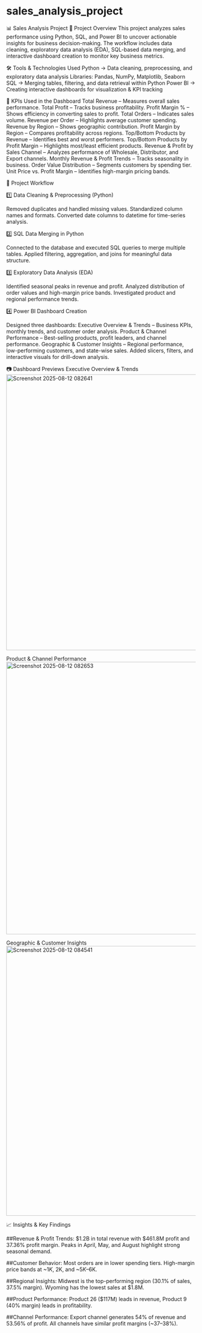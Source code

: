 # sales_analysis_project
📊 Sales Analysis Project
📌 Project Overview
This project analyzes sales performance using Python, SQL, and Power BI to uncover actionable insights for business decision-making.
The workflow includes data cleaning, exploratory data analysis (EDA), SQL-based data merging, and interactive dashboard creation to monitor key business metrics.

🛠 Tools & Technologies Used
Python → Data cleaning, preprocessing, and exploratory data analysis
Libraries: Pandas, NumPy, Matplotlib, Seaborn
SQL → Merging tables, filtering, and data retrieval within Python
Power BI → Creating interactive dashboards for visualization & KPI tracking

🎯 KPIs Used in the Dashboard
Total Revenue – Measures overall sales performance.
Total Profit – Tracks business profitability.
Profit Margin % – Shows efficiency in converting sales to profit.
Total Orders – Indicates sales volume.
Revenue per Order – Highlights average customer spending.
Revenue by Region – Shows geographic contribution.
Profit Margin by Region – Compares profitability across regions.
Top/Bottom Products by Revenue – Identifies best and worst performers.
Top/Bottom Products by Profit Margin – Highlights most/least efficient products.
Revenue & Profit by Sales Channel – Analyzes performance of Wholesale, Distributor, and Export channels.
Monthly Revenue & Profit Trends – Tracks seasonality in business.
Order Value Distribution – Segments customers by spending tier.
Unit Price vs. Profit Margin – Identifies high-margin pricing bands.

🔄 Project Workflow

1️⃣ Data Cleaning & Preprocessing (Python)

Removed duplicates and handled missing values.
Standardized column names and formats.
Converted date columns to datetime for time-series analysis.

2️⃣ SQL Data Merging in Python

Connected to the database and executed SQL queries to merge multiple tables.
Applied filtering, aggregation, and joins for meaningful data structure.

3️⃣ Exploratory Data Analysis (EDA)

Identified seasonal peaks in revenue and profit.
Analyzed distribution of order values and high-margin price bands.
Investigated product and regional performance trends.

4️⃣ Power BI Dashboard Creation

Designed three dashboards:
Executive Overview & Trends – Business KPIs, monthly trends, and customer order analysis.
Product & Channel Performance – Best-selling products, profit leaders, and channel performance.
Geographic & Customer Insights – Regional performance, low-performing customers, and state-wise sales.
Added slicers, filters, and interactive visuals for drill-down analysis.

📷 Dashboard Previews
Executive Overview & Trends
<img width="1318" height="734" alt="Screenshot 2025-08-12 082641" src="https://github.com/user-attachments/assets/7eb585a4-69b7-4adb-94af-0170d28fc1ad" />



Product & Channel Performance
<img width="1315" height="725" alt="Screenshot 2025-08-12 082653" src="https://github.com/user-attachments/assets/a5e58234-d299-4bd1-beb6-f4492d2e1bb7" />


Geographic & Customer Insights
<img width="1335" height="718" alt="Screenshot 2025-08-12 084541" src="https://github.com/user-attachments/assets/f2e415b8-3745-41f6-b361-fdcd665473eb" />



📈 Insights & Key Findings

##Revenue & Profit Trends:
$1.2B in total revenue with $461.8M profit and 37.36% profit margin.
Peaks in April, May, and August highlight strong seasonal demand.

##Customer Behavior:
Most orders are in lower spending tiers.
High-margin price bands at ~$1K, ~$2K, and ~$5K–$6K.

##Regional Insights:
Midwest is the top-performing region (30.1% of sales, 37.5% margin).
Wyoming has the lowest sales at $1.8M.

##Product Performance:
Product 26 ($117M) leads in revenue, Product 9 (40% margin) leads in profitability.

##Channel Performance:
Export channel generates 54% of revenue and 53.56% of profit.
All channels have similar profit margins (~37–38%).

